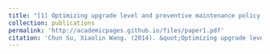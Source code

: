 ```yaml
---
title: "[1] Optimizing upgrade level and preventive maintenance policy for second-hand products sold with warranty"
collection: publications
permalink: 'http://academicpages.github.io/files/paper1.pdf'
citation: 'Chun Su, Xiaolin Wang. (2014). &quot;Optimizing upgrade level and preventive maintenance policy for second-hand products sold with warranty.&quot; <i>Journal of Risk and Reliability</i>. 228(5), 518-528.'
---
```


